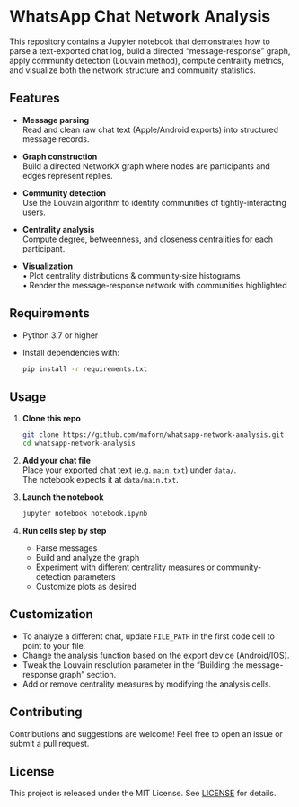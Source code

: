 # WhatsApp Chat Network Analysis

This repository contains a Jupyter notebook that demonstrates how to parse a text-exported chat log, build a directed “message-response” graph, apply community detection (Louvain method), compute centrality metrics, and visualize both the network structure and community statistics.

## Features

- **Message parsing**  
  Read and clean raw chat text (Apple/Android exports) into structured message records.

- **Graph construction**  
  Build a directed NetworkX graph where nodes are participants and edges represent replies.

- **Community detection**  
  Use the Louvain algorithm to identify communities of tightly-interacting users.

- **Centrality analysis**  
  Compute degree, betweenness, and closeness centralities for each participant.

- **Visualization**  
  • Plot centrality distributions & community‐size histograms  
  • Render the message-response network with communities highlighted

## Requirements

- Python 3.7 or higher  
- Install dependencies with:

  ```bash
  pip install -r requirements.txt
  ```

## Usage

1. **Clone this repo**  
   ```bash
   git clone https://github.com/maforn/whatsapp-network-analysis.git
   cd whatsapp-network-analysis
   ```

2. **Add your chat file**  
   Place your exported chat text (e.g. `main.txt`) under `data/`.  
   The notebook expects it at `data/main.txt`.

3. **Launch the notebook**  
   ```bash
   jupyter notebook notebook.ipynb
   ```

4. **Run cells step by step**  
   - Parse messages  
   - Build and analyze the graph  
   - Experiment with different centrality measures or community-detection parameters  
   - Customize plots as desired

## Customization

- To analyze a different chat, update `FILE_PATH` in the first code cell to point to your file.
- Change the analysis function based on the export device (Android/IOS).
- Tweak the Louvain resolution parameter in the “Building the message-response graph” section.
- Add or remove centrality measures by modifying the analysis cells.

## Contributing

Contributions and suggestions are welcome! Feel free to open an issue or submit a pull request.

## License

This project is released under the MIT License. See [LICENSE](LICENSE) for details.

